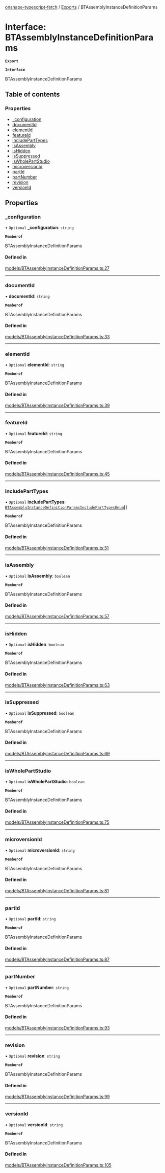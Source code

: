 [onshape-typescript-fetch](../README.md) / [Exports](../modules.md) / BTAssemblyInstanceDefinitionParams

# Interface: BTAssemblyInstanceDefinitionParams

**`Export`**

**`Interface`**

BTAssemblyInstanceDefinitionParams

## Table of contents

### Properties

- [\_configuration](BTAssemblyInstanceDefinitionParams.md#_configuration)
- [documentId](BTAssemblyInstanceDefinitionParams.md#documentid)
- [elementId](BTAssemblyInstanceDefinitionParams.md#elementid)
- [featureId](BTAssemblyInstanceDefinitionParams.md#featureid)
- [includePartTypes](BTAssemblyInstanceDefinitionParams.md#includeparttypes)
- [isAssembly](BTAssemblyInstanceDefinitionParams.md#isassembly)
- [isHidden](BTAssemblyInstanceDefinitionParams.md#ishidden)
- [isSuppressed](BTAssemblyInstanceDefinitionParams.md#issuppressed)
- [isWholePartStudio](BTAssemblyInstanceDefinitionParams.md#iswholepartstudio)
- [microversionId](BTAssemblyInstanceDefinitionParams.md#microversionid)
- [partId](BTAssemblyInstanceDefinitionParams.md#partid)
- [partNumber](BTAssemblyInstanceDefinitionParams.md#partnumber)
- [revision](BTAssemblyInstanceDefinitionParams.md#revision)
- [versionId](BTAssemblyInstanceDefinitionParams.md#versionid)

## Properties

### \_configuration

• `Optional` **\_configuration**: `string`

**`Memberof`**

BTAssemblyInstanceDefinitionParams

#### Defined in

[models/BTAssemblyInstanceDefinitionParams.ts:27](https://github.com/toebes/onshape-typescript-fetch/blob/3e11ae1/models/BTAssemblyInstanceDefinitionParams.ts#L27)

___

### documentId

• **documentId**: `string`

**`Memberof`**

BTAssemblyInstanceDefinitionParams

#### Defined in

[models/BTAssemblyInstanceDefinitionParams.ts:33](https://github.com/toebes/onshape-typescript-fetch/blob/3e11ae1/models/BTAssemblyInstanceDefinitionParams.ts#L33)

___

### elementId

• `Optional` **elementId**: `string`

**`Memberof`**

BTAssemblyInstanceDefinitionParams

#### Defined in

[models/BTAssemblyInstanceDefinitionParams.ts:39](https://github.com/toebes/onshape-typescript-fetch/blob/3e11ae1/models/BTAssemblyInstanceDefinitionParams.ts#L39)

___

### featureId

• `Optional` **featureId**: `string`

**`Memberof`**

BTAssemblyInstanceDefinitionParams

#### Defined in

[models/BTAssemblyInstanceDefinitionParams.ts:45](https://github.com/toebes/onshape-typescript-fetch/blob/3e11ae1/models/BTAssemblyInstanceDefinitionParams.ts#L45)

___

### includePartTypes

• `Optional` **includePartTypes**: [`BTAssemblyInstanceDefinitionParamsIncludePartTypesEnum`](../modules.md#btassemblyinstancedefinitionparamsincludeparttypesenum-1)[]

**`Memberof`**

BTAssemblyInstanceDefinitionParams

#### Defined in

[models/BTAssemblyInstanceDefinitionParams.ts:51](https://github.com/toebes/onshape-typescript-fetch/blob/3e11ae1/models/BTAssemblyInstanceDefinitionParams.ts#L51)

___

### isAssembly

• `Optional` **isAssembly**: `boolean`

**`Memberof`**

BTAssemblyInstanceDefinitionParams

#### Defined in

[models/BTAssemblyInstanceDefinitionParams.ts:57](https://github.com/toebes/onshape-typescript-fetch/blob/3e11ae1/models/BTAssemblyInstanceDefinitionParams.ts#L57)

___

### isHidden

• `Optional` **isHidden**: `boolean`

**`Memberof`**

BTAssemblyInstanceDefinitionParams

#### Defined in

[models/BTAssemblyInstanceDefinitionParams.ts:63](https://github.com/toebes/onshape-typescript-fetch/blob/3e11ae1/models/BTAssemblyInstanceDefinitionParams.ts#L63)

___

### isSuppressed

• `Optional` **isSuppressed**: `boolean`

**`Memberof`**

BTAssemblyInstanceDefinitionParams

#### Defined in

[models/BTAssemblyInstanceDefinitionParams.ts:69](https://github.com/toebes/onshape-typescript-fetch/blob/3e11ae1/models/BTAssemblyInstanceDefinitionParams.ts#L69)

___

### isWholePartStudio

• `Optional` **isWholePartStudio**: `boolean`

**`Memberof`**

BTAssemblyInstanceDefinitionParams

#### Defined in

[models/BTAssemblyInstanceDefinitionParams.ts:75](https://github.com/toebes/onshape-typescript-fetch/blob/3e11ae1/models/BTAssemblyInstanceDefinitionParams.ts#L75)

___

### microversionId

• `Optional` **microversionId**: `string`

**`Memberof`**

BTAssemblyInstanceDefinitionParams

#### Defined in

[models/BTAssemblyInstanceDefinitionParams.ts:81](https://github.com/toebes/onshape-typescript-fetch/blob/3e11ae1/models/BTAssemblyInstanceDefinitionParams.ts#L81)

___

### partId

• `Optional` **partId**: `string`

**`Memberof`**

BTAssemblyInstanceDefinitionParams

#### Defined in

[models/BTAssemblyInstanceDefinitionParams.ts:87](https://github.com/toebes/onshape-typescript-fetch/blob/3e11ae1/models/BTAssemblyInstanceDefinitionParams.ts#L87)

___

### partNumber

• `Optional` **partNumber**: `string`

**`Memberof`**

BTAssemblyInstanceDefinitionParams

#### Defined in

[models/BTAssemblyInstanceDefinitionParams.ts:93](https://github.com/toebes/onshape-typescript-fetch/blob/3e11ae1/models/BTAssemblyInstanceDefinitionParams.ts#L93)

___

### revision

• `Optional` **revision**: `string`

**`Memberof`**

BTAssemblyInstanceDefinitionParams

#### Defined in

[models/BTAssemblyInstanceDefinitionParams.ts:99](https://github.com/toebes/onshape-typescript-fetch/blob/3e11ae1/models/BTAssemblyInstanceDefinitionParams.ts#L99)

___

### versionId

• `Optional` **versionId**: `string`

**`Memberof`**

BTAssemblyInstanceDefinitionParams

#### Defined in

[models/BTAssemblyInstanceDefinitionParams.ts:105](https://github.com/toebes/onshape-typescript-fetch/blob/3e11ae1/models/BTAssemblyInstanceDefinitionParams.ts#L105)
